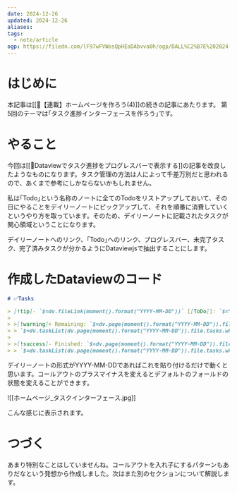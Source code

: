 ```yaml
---
date: 2024-12-26
updated: 2024-12-26
aliases: 
tags:
  - note/article
ogp: https://filedn.com/lF97wFVWosQpHEoDAbvva0h/ogp/DALL%C2%B7E%202024-12-22%2017.58.45%20-%20An%20abstract%20illustration%20inspired%20by%20the%20concept%20of%20fundamentals%2C%20featuring%20geometric%20shapes%20such%20as%20circles%2C%20triangles%2C%20and%20squares%20in%20a%20harmonious%20c.jpg
---
```

# はじめに

本記事は[[📘【連載】ホームページを作ろう(4)]]の続きの記事にあたります。
第5回のテーマは｢タスク進捗インターフェースを作ろう｣です。

# やること

今回は[[📘Dataviewでタスク進捗をプログレスバーで表示する]]の記事を改良したようなものになります。タスク管理の方法は人によって千差万別だと思われるので、あくまで参考にしかならないかもしれません。

私は｢Todo｣という名称のノートに全てのTodoをリストアップしておいて、その日にやることをデイリーノートにピックアップして、それを順番に消費していくというやり方を取っています。そのため、デイリーノートに記載されたタスクが関心領域ということになります。

デイリーノートへのリンク、｢Todo｣へのリンク、プログレスバー、未完了タスク、完了済みタスクが分かるようにDataviewjsで抽出することにします。

# 作成したDataviewのコード

```markdown
# ✅️Tasks

> [!tip]- `$=dv.fileLink(moment().format("YYYY-MM-DD"))` [[ToDo]]: `$="<progress value='" + dv.page(moment().format("YYYY-MM-DD")).file.tasks.where(t => t.completed).length + "' max='" + dv.page(moment().format("YYYY-MM-DD")).file.tasks.length + "'></progress> " + (dv.page(moment().format("YYYY-MM-DD")).file.tasks.length > 0 ? Math.round((dv.page(moment().format("YYYY-MM-DD")).file.tasks.where(t => t.completed).length / dv.page(moment().format("YYYY-MM-DD")).file.tasks.length) * 100) : 0) + "%"`
> 
> >[!warning]+ Remaining: `$=dv.page(moment().format("YYYY-MM-DD")).file.tasks.where(t => !t.completed).length`
> > `$=dv.taskList(dv.page(moment().format("YYYY-MM-DD")).file.tasks.where(t => !t.completed), false)`
>
> >[!success]- Finished: `$=dv.page(moment().format("YYYY-MM-DD")).file.tasks.where(t => t.completed).length`
> > `$=dv.taskList(dv.page(moment().format("YYYY-MM-DD")).file.tasks.where(t => t.completed), false)`
```

デイリーノートの形式がYYYY-MM-DDであればこれを貼り付けるだけで動くと思います。コールアウトのプラスマイナスを変えるとデフォルトのフォールドの状態を変えることができます。

![[ホームページ_タスクインターフェース.jpg]]

こんな感じに表示されます。

# つづく

あまり特別なことはしていませんね。コールアウトを入れ子にするパターンもありだなという発想から作成しました。次はまた別のセクションについて解説します。